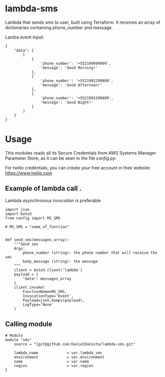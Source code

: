 # lambda-sms

Lambda that sends sms to user, built using Terraform. It receives an array of dictionaries containing
phone_number and message.

Lamba event input:

```
{
    "data": {
        [
            {
                'phone_number': '+552199999999',
                'message': 'Good Morning!'
            },
            {
                'phone_number': '+5521991299889',
                'message': 'Good Afternoon!'
            },
            {
                'phone_number': '+5521991299889',
                'message': 'Good Night!'
            }
        ]
    }
}
```

# Usage

This modules reads all its Secure Credentials from AWS Systems Manager Parameter Store, as it can be seen in the file *config.py*.

For twilio credentials, you can create your free account in their website: https://www.twilio.com 

## Example of lambda call .

Lambda *asynchronous invocation* is preferable

```
import json
import boto3
from config import MS_SMS

# MS_SMS = "name_of_function"


def send_sms(messages_array):
    """Send sms
    Args:
        phone_number (string): the phone number that will receive the sms
        body_message (string): the message
    """
    client = boto3.client('lambda')
    payload = {
        "data": messages_array
    }
    client.invoke(
        FunctionName=MS_SMS,
        InvocationType='Event',
        Payload=json.dumps(payload),
        LogType='None'
    )

```

## Calling module

```
# Module 
module "sms" 
    source = "{git@github.com:DanielDaCosta/lambda-sms.git"

    lambda_name             = var.lambda_sms
    environment             = var.environment
    name                    = var.name
    region                  = var.region
}
```
